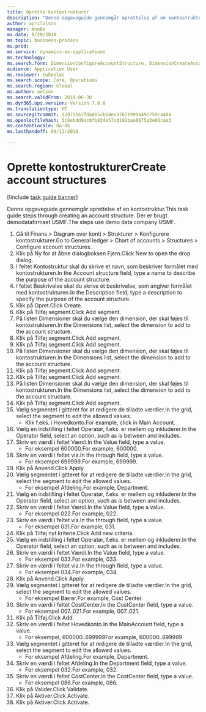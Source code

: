 ```yaml
--- 
title: Oprette kontostrukturer
description: "Denne opgaveguide gennemgår oprettelse af en kontostruktur."
author: aprilolson
manager: AnnBe
ms.date: 8/29/2018
ms.topic: business-process
ms.prod: 
ms.service: dynamics-ax-applications
ms.technology: 
ms.search.form: DimensionConfigureAccountStructure, DimensionCreateAccountStructure, DimensionHierarchyAddLevel, DimensionHierarchyConstraintActivate
audience: Application User
ms.reviewer: twheeloc
ms.search.scope: Core, Operations
ms.search.region: Global
ms.author: aolson
ms.search.validFrom: 2016-06-30
ms.dyn365.ops.version: Version 7.0.0
ms.translationtype: HT
ms.sourcegitcommit: 32d71167fdad65cb1dec37671999a497759ca484
ms.openlocfilehash: 5c8ebdd9ac0fb834e57cd192baa0675a3e66caa3
ms.contentlocale: da-dk
ms.lasthandoff: 09/11/2018

---
```

# <a name="create-account-structures"></a><span data-ttu-id="51b43-103">Oprette kontostrukturer</span><span class="sxs-lookup"><span data-stu-id="51b43-103">Create account structures</span></span>

[!include [task guide banner](../../includes/task-guide-banner.md)]

<span data-ttu-id="51b43-104">Denne opgaveguide gennemgår oprettelse af en kontostruktur.</span><span class="sxs-lookup"><span data-stu-id="51b43-104">This task guide steps through creating an account structure.</span></span> <span data-ttu-id="51b43-105">Der er brugt demodatafirmaet USMF.</span><span class="sxs-lookup"><span data-stu-id="51b43-105">The steps use demo data company USMF.</span></span>

1. <span data-ttu-id="51b43-106">Gå til Finans > Diagram over konti > Strukturer > Konfigurere kontostrukturer.</span><span class="sxs-lookup"><span data-stu-id="51b43-106">Go to General ledger > Chart of accounts > Structures > Configure account structures.</span></span>
2. <span data-ttu-id="51b43-107">Klik på Ny for at åbne dialogboksen Fjern.</span><span class="sxs-lookup"><span data-stu-id="51b43-107">Click New to open the drop dialog.</span></span>
3. <span data-ttu-id="51b43-108">I feltet Kontostruktur skal du skrive et navn, som beskriver formålet med kontostrukturen.</span><span class="sxs-lookup"><span data-stu-id="51b43-108">In the Account structure field, type a name to describe the purpose of the account structure.</span></span>
4. <span data-ttu-id="51b43-109">I feltet Beskrivelse skal du skrive et beskrivelse, som angiver formålet med kontostrukturen.</span><span class="sxs-lookup"><span data-stu-id="51b43-109">In the Description field, type a description to specify the purpose of the account structure.</span></span>
5. <span data-ttu-id="51b43-110">Klik på Opret.</span><span class="sxs-lookup"><span data-stu-id="51b43-110">Click Create.</span></span>
6. <span data-ttu-id="51b43-111">Klik på Tilføj segment.</span><span class="sxs-lookup"><span data-stu-id="51b43-111">Click Add segment.</span></span>
7. <span data-ttu-id="51b43-112">På listen Dimensioner skal du vælge den dimension, der skal føjes til kontostrukturen.</span><span class="sxs-lookup"><span data-stu-id="51b43-112">In the Dimensions list, select the dimension to add to the account structure.</span></span>
8. <span data-ttu-id="51b43-113">Klik på Tilføj segment.</span><span class="sxs-lookup"><span data-stu-id="51b43-113">Click Add segment.</span></span>
9. <span data-ttu-id="51b43-114">Klik på Tilføj segment.</span><span class="sxs-lookup"><span data-stu-id="51b43-114">Click Add segment.</span></span>
10. <span data-ttu-id="51b43-115">På listen Dimensioner skal du vælge den dimension, der skal føjes til kontostrukturen.</span><span class="sxs-lookup"><span data-stu-id="51b43-115">In the Dimensions list, select the dimension to add to the account structure.</span></span>
11. <span data-ttu-id="51b43-116">Klik på Tilføj segment.</span><span class="sxs-lookup"><span data-stu-id="51b43-116">Click Add segment.</span></span>
12. <span data-ttu-id="51b43-117">Klik på Tilføj segment.</span><span class="sxs-lookup"><span data-stu-id="51b43-117">Click Add segment.</span></span>
13. <span data-ttu-id="51b43-118">På listen Dimensioner skal du vælge den dimension, der skal føjes til kontostrukturen.</span><span class="sxs-lookup"><span data-stu-id="51b43-118">In the Dimensions list, select the dimension to add to the account structure.</span></span>
14. <span data-ttu-id="51b43-119">Klik på Tilføj segment.</span><span class="sxs-lookup"><span data-stu-id="51b43-119">Click Add segment.</span></span>
15. <span data-ttu-id="51b43-120">Vælg segmentet i gitteret for at redigere de tilladte værdier.</span><span class="sxs-lookup"><span data-stu-id="51b43-120">In the grid, select the segment to edit the allowed values.</span></span>
    * <span data-ttu-id="51b43-121">Klik f.eks. i Hovedkonto.</span><span class="sxs-lookup"><span data-stu-id="51b43-121">For example, click in Main Account.</span></span>  
16. <span data-ttu-id="51b43-122">Vælg en indstilling i feltet Operatør, f.eks. er mellem og inkluderer.</span><span class="sxs-lookup"><span data-stu-id="51b43-122">In the Operator field, select an option, such as is between and includes.</span></span>
17. <span data-ttu-id="51b43-123">Skriv en værdi i feltet Værdi.</span><span class="sxs-lookup"><span data-stu-id="51b43-123">In the Value field, type a value.</span></span>
    * <span data-ttu-id="51b43-124">For eksempel 600000.</span><span class="sxs-lookup"><span data-stu-id="51b43-124">For example, 600000.</span></span>  
18. <span data-ttu-id="51b43-125">Skriv en værdi i feltet via.</span><span class="sxs-lookup"><span data-stu-id="51b43-125">In the through field, type a value.</span></span>
    * <span data-ttu-id="51b43-126">For eksempel 699999.</span><span class="sxs-lookup"><span data-stu-id="51b43-126">For example, 699999.</span></span>  
19. <span data-ttu-id="51b43-127">Klik på Anvend.</span><span class="sxs-lookup"><span data-stu-id="51b43-127">Click Apply.</span></span>
20. <span data-ttu-id="51b43-128">Vælg segmentet i gitteret for at redigere de tilladte værdier.</span><span class="sxs-lookup"><span data-stu-id="51b43-128">In the grid, select the segment to edit the allowed values.</span></span>
    * <span data-ttu-id="51b43-129">For eksempel Afdeling.</span><span class="sxs-lookup"><span data-stu-id="51b43-129">For example, Department.</span></span>  
21. <span data-ttu-id="51b43-130">Vælg en indstilling i feltet Operatør, f.eks. er mellem og inkluderer.</span><span class="sxs-lookup"><span data-stu-id="51b43-130">In the Operator field, select an option, such as is between and includes.</span></span>
22. <span data-ttu-id="51b43-131">Skriv en værdi i feltet Værdi.</span><span class="sxs-lookup"><span data-stu-id="51b43-131">In the Value field, type a value.</span></span>
    * <span data-ttu-id="51b43-132">For eksempel 022.</span><span class="sxs-lookup"><span data-stu-id="51b43-132">For example, 022.</span></span>  
23. <span data-ttu-id="51b43-133">Skriv en værdi i feltet via.</span><span class="sxs-lookup"><span data-stu-id="51b43-133">In the through field, type a value.</span></span>
    * <span data-ttu-id="51b43-134">For eksempel 031.</span><span class="sxs-lookup"><span data-stu-id="51b43-134">For example, 031.</span></span>  
24. <span data-ttu-id="51b43-135">Klik på Tilføj nyt kriterie.</span><span class="sxs-lookup"><span data-stu-id="51b43-135">Click Add new criteria.</span></span>
25. <span data-ttu-id="51b43-136">Vælg en indstilling i feltet Operatør, f.eks. er mellem og inkluderer.</span><span class="sxs-lookup"><span data-stu-id="51b43-136">In the Operator field, select an option, such as is between and includes.</span></span>
26. <span data-ttu-id="51b43-137">Skriv en værdi i feltet Værdi.</span><span class="sxs-lookup"><span data-stu-id="51b43-137">In the Value field, type a value.</span></span>
    * <span data-ttu-id="51b43-138">For eksempel 033.</span><span class="sxs-lookup"><span data-stu-id="51b43-138">For example, 033.</span></span>  
27. <span data-ttu-id="51b43-139">Skriv en værdi i feltet via.</span><span class="sxs-lookup"><span data-stu-id="51b43-139">In the through field, type a value.</span></span>
    * <span data-ttu-id="51b43-140">For eksempel 034.</span><span class="sxs-lookup"><span data-stu-id="51b43-140">For example, 034.</span></span>  
28. <span data-ttu-id="51b43-141">Klik på Anvend.</span><span class="sxs-lookup"><span data-stu-id="51b43-141">Click Apply.</span></span>
29. <span data-ttu-id="51b43-142">Vælg segmentet i gitteret for at redigere de tilladte værdier.</span><span class="sxs-lookup"><span data-stu-id="51b43-142">In the grid, select the segment to edit the allowed values.</span></span>
    * <span data-ttu-id="51b43-143">For eksempel Bærer.</span><span class="sxs-lookup"><span data-stu-id="51b43-143">For example, Cost Center.</span></span>  
30. <span data-ttu-id="51b43-144">Skriv en værdi i feltet CostCenter.</span><span class="sxs-lookup"><span data-stu-id="51b43-144">In the CostCenter field, type a value.</span></span>
    * <span data-ttu-id="51b43-145">For eksempel 007..021.</span><span class="sxs-lookup"><span data-stu-id="51b43-145">For example, 007..021.</span></span>  
31. <span data-ttu-id="51b43-146">Klik på Tilføj.</span><span class="sxs-lookup"><span data-stu-id="51b43-146">Click Add.</span></span>
32. <span data-ttu-id="51b43-147">Skriv en værdi i feltet Hovedkonto.</span><span class="sxs-lookup"><span data-stu-id="51b43-147">In the MainAccount field, type a value.</span></span>
    * <span data-ttu-id="51b43-148">For eksempel, 600000..699999</span><span class="sxs-lookup"><span data-stu-id="51b43-148">For example, 600000..699999</span></span>  
33. <span data-ttu-id="51b43-149">Vælg segmentet i gitteret for at redigere de tilladte værdier.</span><span class="sxs-lookup"><span data-stu-id="51b43-149">In the grid, select the segment to edit the allowed values.</span></span>
    * <span data-ttu-id="51b43-150">For eksempel Afdeling.</span><span class="sxs-lookup"><span data-stu-id="51b43-150">For example, Department.</span></span>  
34. <span data-ttu-id="51b43-151">Skriv en værdi i feltet Afdeling.</span><span class="sxs-lookup"><span data-stu-id="51b43-151">In the Department field, type a value.</span></span>
    * <span data-ttu-id="51b43-152">For eksempel 032.</span><span class="sxs-lookup"><span data-stu-id="51b43-152">For example, 032.</span></span>  
35. <span data-ttu-id="51b43-153">Skriv en værdi i feltet CostCenter.</span><span class="sxs-lookup"><span data-stu-id="51b43-153">In the CostCenter field, type a value.</span></span>
    * <span data-ttu-id="51b43-154">For eksempel 086.</span><span class="sxs-lookup"><span data-stu-id="51b43-154">For example, 086.</span></span>  
36. <span data-ttu-id="51b43-155">Klik på Valider.</span><span class="sxs-lookup"><span data-stu-id="51b43-155">Click Validate.</span></span>
37. <span data-ttu-id="51b43-156">Klik på Aktiver.</span><span class="sxs-lookup"><span data-stu-id="51b43-156">Click Activate.</span></span>
38. <span data-ttu-id="51b43-157">Klik på Aktiver.</span><span class="sxs-lookup"><span data-stu-id="51b43-157">Click Activate.</span></span>


